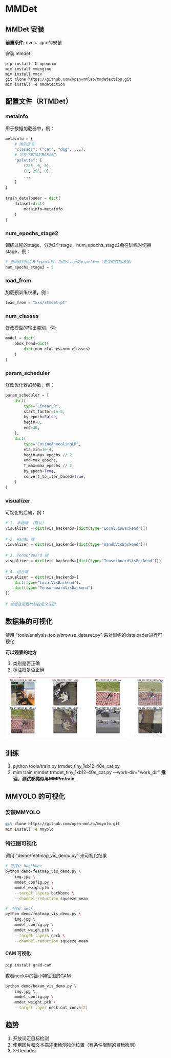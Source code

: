 # MMDet

## MMDet 安装
**前置条件**: nvcc、gcc的安装

安装 mmdet
```
pip install -U openmim
mim install mmengine
mim install mmcv
git clone https://github.com/open-mmlab/mmdetection.git
mim install -e mmdetection
```

## 配置文件（RTMDet）
### metainfo
用于数据加载器中，例：
```python
metainfo = {
    # 类别信息
    "classes": ("cat", "dog", ...),
    # 可视化时候的RGB颜色
    "palette": [
        (255, 0, 0),
        (0, 255, 0),
        ...
    ]
}

train_dataloader = dict(
    dataset=dict(
        metainfo=metainfo
    )
)
```
### num_epochs_stage2
训练过程的stage，分为2个stage，num_epochs_stage2会在训练时切换stage，例：
``` python
# 当训练到最后5个epoch时，启用stage的pipeline（更强的数据增强）
num_epochs_stage2 = 5
```

### load_from
加载预训练权重，例：
``` python
load_from = "xxx/rtmdet.pt"
```

### num_classes
修改模型的输出类别，例:
``` python
model = dict(
    bbox_head=dict(
        dict(num_classes=num_classes)
    )
)
```
### param_scheduler
修改优化器的参数，例：
``` python
param_scheduler = [
    dict(
        type="LinearLR",
        start_factor=1e-5,
        by_epoch=False,
        begin=0,
        end=30,
    ),
    dict(
        type="CosineAnnealingLR",
        eta_min=1e-4,
        begin=max_epochs // 2,
        end=max_epochs,
        T_max=max_epochs // 2,
        by_epoch=True,
        convert_to_iter_based=True,
    )
]
```
### visualizer
可视化的后端，例：
``` python
# 1. 本地端 （默认）
visualizer = dict(vis_backends=[dict(type="LocalVisBackend")])

# 2. Wandb 端
visualizer = dict(vis_backends=[dict(type="WandbVisBackend")])

# 3. TensorBoard 端
visualizer = dict(vis_backends=[dict(type="TensorboardVisBackend")])

# 4. 组合端
visualizer = dict(vis_backends=[
    dict(type="LocalVisBackend")，
    dict(type="TensorboardVisBackend")
])

# 或者注册器机制自定义注册
```

## 数据集的可视化
使用 "tools/analysis_tools/browse_dataset.py" 来对训练的dataloader进行可视化

**可以观察的地方**
1. 类别是否正确
2. 标注框是否正确

![](imgs/1.png)

## 训练
1. python tools/train.py trmdet_tiny_1xb12-40e_cat.py
2. mim train mmdet trmdet_tiny_1xb12-40e_cat.py --work-dir="work_dir"
**推理、测试都类似与MMPretrain**

## MMYOLO 的可视化
### 安装MMYOLO
``` bash
git clone https://github.com/open-mmlab/mmyolo.git
mim install -e mmyolo
```
### 特征图可视化
调用 "demo/featmap_vis_demo.py" 来可视化结果
``` bash
# 可视化 backbone
python demo/featmap_vis_demo.py \
    img.jpg \
    mmdet_config.py \
    mmdet_weigh.pth \
    --target-layers backbone \
    --channel-reduction squeeze_mean
```
``` bash
# 可视化 neck
python demo/featmap_vis_demo.py \
    img.jpg \
    mmdet_config.py \
    mmdet_weigh.pth \
    --target-layers neck \
    --channel-reduction squeeze_mean
```

#### CAM 可视化
``` bash
pip install grad-cam
```
查看neck中的最小特征图的CAM

``` bash
python demo/boxam_vis_demo.py \
    img.jpg \
    mmdet_config.py \
    mmdet_weight.pth \
    --target-layer neck.out_convs[2]
```

## 趋势
1. 开放词汇目标检测
2. 使用图片和文本描述来检测物体位置（有条件限制的目标检测）
3. X-Decoder
